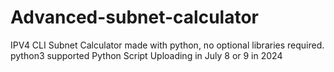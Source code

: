 # Advanced-subnet-calculator
IPV4 CLI Subnet Calculator made with python, no optional libraries required. python3 supported
Python Script Uploading in July 8 or 9 in 2024
